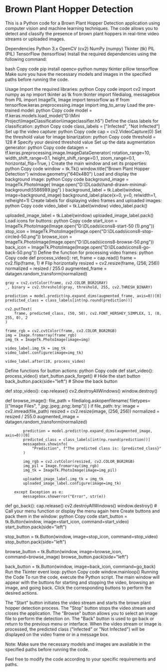 <h1>Brown Plant Hopper Detection</h1>
<p>This is a Python code for a Brown Plant Hopper Detection application using computer vision and machine learning techniques. The code allows you to detect and classify the presence of brown plant hoppers in real-time video streams or uploaded images.</p>

</h2>Dependencies</h2>
Python 3.x
OpenCV (cv2)
NumPy (numpy)
Tkinter (tk)
PIL (PIL)
TensorFlow (tensorflow)
Install the required dependencies using the following command:

bash
Copy code
pip install opencv-python numpy tkinter pillow tensorflow
Make sure you have the necessary models and images in the specified paths before running the code.

Usage
Import the required libraries:
python
Copy code
import cv2
import numpy as np
import tkinter as tk
from tkinter import filedialog, messagebox
from PIL import ImageTk, Image
import tensorflow as tf
from tensorflow.keras.preprocessing.image import img_to_array
Load the pre-trained model:
python
Copy code
model = tf.keras.models.load_model("D:\Mini Project\ImageClassification\imageclassifier.h5")
Define the class labels for classification:
python
Copy code
class_labels = ["Infected", "Not Infected"]
Set up the video capture:
python
Copy code
cap = cv2.VideoCapture(0)
Set the threshold value for image binarization:
python
Copy code
threshold = 128  # Specify your desired threshold value
Set up the data augmentation generator:
python
Copy code
datagen = tf.keras.preprocessing.image.ImageDataGenerator(
    rotation_range=10,
    width_shift_range=0.1,
    height_shift_range=0.1,
    zoom_range=0.1,
    horizontal_flip=True,
)
Create the main window and set its properties:
python
Copy code
window = tk.Tk()
window.title("Brown Plant Hopper Detection")
window.geometry("640x480")
Load and display the background image:
python
Copy code
background_image = ImageTk.PhotoImage(
    Image.open("D:\DLoads\hand-drawn-minimal-background\\5586989.jpg")
)
background_label = tk.Label(window, image=background_image)
background_label.place(x=0, y=0, relwidth=1, relheight=1)
Create labels for displaying video frames and uploaded images:
python
Copy code
video_label = tk.Label(window)
video_label.pack()

uploaded_image_label = tk.Label(window)
uploaded_image_label.pack()
Load icons for buttons:
python
Copy code
start_icon = ImageTk.PhotoImage(Image.open("D:\DLoads\icons8-start-50 (1).png"))
stop_icon = ImageTk.PhotoImage(Image.open("D:\DLoads\icons8-stop-circled-50.png"))
browse_icon = ImageTk.PhotoImage(Image.open("D:\DLoads\icons8-browse-50.png"))
back_icon = ImageTk.PhotoImage(Image.open("D:\DLoads\icons8-go-back-50.png"))
Define the function for processing video frames:
python
Copy code
def process_video():
    ret, frame = cap.read()
    frame = cv2.flip(frame, 1)  # Flip horizontally
    resized = cv2.resize(frame, (256, 256))
    normalized = resized / 255.0
    augmented_frame = datagen.random_transform(normalized)

    gray = cv2.cvtColor(frame, cv2.COLOR_BGR2GRAY)
    _, binary = cv2.threshold(gray, threshold, 255, cv2.THRESH_BINARY)

    prediction = model.predict(np.expand_dims(augmented_frame, axis=0))[0]
    predicted_class = class_labels[int(np.round(prediction))]

    cv2.putText(
        frame, predicted_class, (50, 50), cv2.FONT_HERSHEY_SIMPLEX, 1, (0, 255, 0), 2
    )

    frame_rgb = cv2.cvtColor(frame, cv2.COLOR_BGR2RGB)
    img = Image.fromarray(frame_rgb)
    img_tk = ImageTk.PhotoImage(image=img)

    video_label.img_tk = img_tk
    video_label.configure(image=img_tk)

    video_label.after(10, process_video)
Define functions for button actions:
python
Copy code
def start_video():
    process_video()
    start_button.pack_forget()  # Hide the start button
    back_button.pack(side="left")  # Show the back button

def stop_video():
    cap.release()
    cv2.destroyAllWindows()
    window.destroy()

def browse_image():
    file_path = filedialog.askopenfilename(
        filetypes=[("Image Files", "*.jpg;*.jpeg;*.png;*.bmp")]
    )
    if file_path:
        try:
            image = cv2.imread(file_path)
            resized = cv2.resize(image, (256, 256))
            normalized = resized / 255.0
            augmented_image = datagen.random_transform(normalized)

            prediction = model.predict(np.expand_dims(augmented_image, axis=0))[0]
            predicted_class = class_labels[int(np.round(prediction))]
            messagebox.showinfo(
                "Prediction", f"The predicted class is: {predicted_class}"
            )

            img_rgb = cv2.cvtColor(resized, cv2.COLOR_BGR2RGB)
            img_pil = Image.fromarray(img_rgb)
            img_tk = ImageTk.PhotoImage(image=img_pil)

            uploaded_image_label.img_tk = img_tk
            uploaded_image_label.configure(image=img_tk)

        except Exception as e:
            messagebox.showerror("Error", str(e))

def go_back():
    cap.release()
    cv2.destroyAllWindows()
    window.destroy()
    # Call your menu function or display the menu again here
Create buttons and pack them in the window:
python
Copy code
start_button = tk.Button(window, image=start_icon, command=start_video)
start_button.pack(side="left")

stop_button = tk.Button(window, image=stop_icon, command=stop_video)
stop_button.pack(side="left")

browse_button = tk.Button(window, image=browse_icon, command=browse_image)
browse_button.pack(side="left")

back_button = tk.Button(window, image=back_icon, command=go_back)
Run the Tkinter event loop:
python
Copy code
window.mainloop()
Running the Code
To run the code, execute the Python script. The main window will appear with the buttons for starting and stopping the video, browsing an image, and going back. Click the corresponding buttons to perform the desired actions.

The "Start" button initiates the video stream and starts the brown plant hopper detection process.
The "Stop" button stops the video stream and closes the application.
The "Browse" button allows you to select an image file to perform the detection on.
The "Back" button is used to go back or return to the previous menu or interface.
When the video stream or image is processed, the predicted class ("Infected" or "Not Infected") will be displayed on the video frame or in a message box.

Note: Make sure the necessary models and images are available in the specified paths before running the code.

Feel free to modify the code according to your specific requirements and paths.
